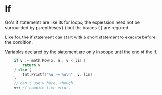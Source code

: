 # If
Go's if statements are like its for loops; the expression need not be surrounded by parentheses ( ) but the braces { } are required.

Like for, the if statement can start with a short statement to execute before the condition.

Variables declared by the statement are only in scope until the end of the if.

```go
    if v := math.Pow(x, n); v < lim {
		return v
	} else {
		fmt.Printf("%g >= %g\n", v, lim)
	}
	// can't use v here, though
    v++ // compile time error.
```